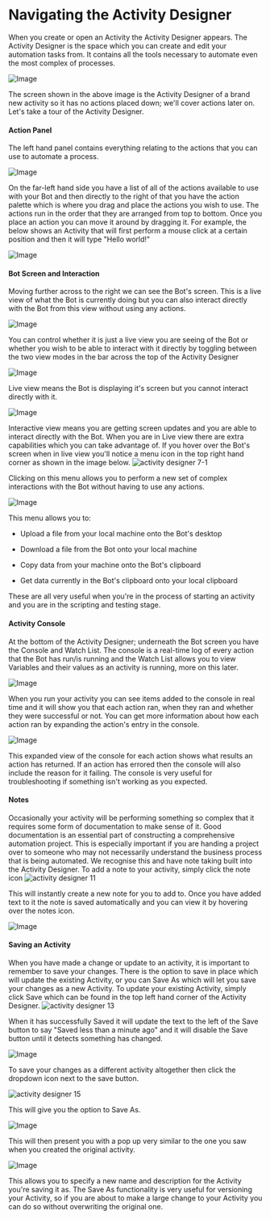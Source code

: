 
# Navigating the Activity Designer



 
When you create or open an Activity the Activity Designer appears. The Activity Designer is the space which you can create and edit your automation tasks from. It contains all the tools necessary to automate even the most complex of processes. 

![Image](https://lh6.googleusercontent.com/8aJ1lPgtLl8M2602EAhlWMz4r6wDEhT66SZxPI4tmZyvude_XP54juZycywc-A386aU_hLV_yfRhT9nWpEkcFli-JwHNo8tM-CwiYL6lDQZLL2A4mcQu_sTIxOZD-hkd_ERKs25o) 

The screen shown in the above image is the Activity Designer of a brand new activity so it has no actions placed down; we'll cover actions later on.
Let's take a tour of the Activity Designer.

#### Action Panel

The left hand panel contains everything relating to the actions that you can use to automate a process.

![Image](https://lh6.googleusercontent.com/qCWG5aE-PX1DT3ofwRxrK_tQh9b-FIkepz18rjf05mtWjuQ5nPhOzJgwG6oe6e_FjRd_32KAjO2ctSeFqg202UJqLKlo2jVcXkLZWJaBcd5EMzcOQnJrcqexbwkxsT3tLXlAHwMi) 

On the far-left hand side you have a list of all of the actions available to use with your Bot and then directly to the right of that you have the action palette which is where you drag and place the actions you wish to use.
The actions run in the order that they are arranged from top to bottom. Once you place an action you can move it around by dragging it.
For example, the below shows an Activity that will first perform a mouse click at a certain position and then it will type "Hello world!"

![Image](https://lh5.googleusercontent.com/NVhvZFBE95RTncz9YDDugwng_U_-W6EUGHWHISrTLwZ04ExomiC0El584mszjRyrnGa2Dlw7HrzQGK9uNqlA4YuwtaLYqP8Fc9CFUijO22PcMMTniXb0S4-9v34QSYjsHFl4ZGy-) 


#### Bot Screen and Interaction

Moving further across to the right we can see the Bot's screen. This is a live view of what the Bot is currently doing but you can also interact directly with the Bot from this view without using any actions.

![Image](https://lh6.googleusercontent.com/AAO1BJrk8gf3p8tQpODfDO-G9a-fTxDn6bxceKMRHaIqygTVfAcDuMrNC8-emeLO8xckJvfRJWAq4plH2JxHXieP_fLdc0_dSqYtMSRnTp8jmf6o-vy3IRTNwH9UZm_wuOkRPaWA) 

You can control whether it is just a live view you are seeing of the Bot or whether you wish to be able to interact with it directly by toggling between the two view modes in the bar across the top of the Activity Designer

![Image](https://lh3.googleusercontent.com/wjH3RH8WkwCk3BoQLsT35AqdR9HOfeviearqho60Dmy_iMs2idpQcsSh8Hrl4XCUUglIW4IybTKH1UnNV1G4HM_A3HLYpnTv-3P9A_FnO5B8oN_-bEhc5TL3fLE6fbWjZidECMMa) 

Live view means the Bot is displaying it's screen but you cannot interact directly with it.
 
![Image](https://lh5.googleusercontent.com/MjsoIUtJnRy999M4KMWZbuSvfURW-0KfXKOA1hG9tXAMHo3kligLGr9Ba8t2qRNE2uDAxiM9RgEjEFqfq5p_Y299TdS4S0Ru4Hn1URWS-oTOczp7v8k3d3GGltyZby1vFAQs5Ib1) 

Interactive view means you are getting screen updates and you are able to interact directly with the Bot.
When you are in Live view there are extra capabilities which you can take advantage of.
If you hover over the Bot's screen when in live view you'll notice a menu icon in the top right hand corner as shown in the image below.
![activity designer 7-1](https://docs.toca.io/hs-fs/hubfs/activity%20designer%207-1.png?width=512&name=activity%20designer%207-1.png) 

Clicking on this menu allows you to perform a new set of complex interactions with the Bot without having to use any actions.

![Image](https://lh6.googleusercontent.com/8i7h2bfXH9T14MfrM4nef5h-JTp0BSG7h1RNeXImr3iy9zlzKdAhPLbsQoLfFOkfHUMD2RJ6aF-Ys0-XJnM5C9X6iPSznxbH3T_UmPTcvHvIdpJF6rWCI2kLXjg7wMZuwPXxqXs_) 

This menu allows you to:


- Upload a file from your local machine onto the Bot's desktop


- Download a file from the Bot onto your local machine


- Copy data from your machine onto the Bot's clipboard


- Get data currently in the Bot's clipboard onto your local clipboard

These are all very useful when you're in the process of starting an activity and you are in the scripting and testing stage.

#### Activity Console

At the bottom of the Activity Designer; underneath the Bot screen you have the Console and Watch List. The console is a real-time log of every action that the Bot has run/is running and the Watch List allows you to view Variables and their values as an activity is running, more on this later.

![Image](https://lh4.googleusercontent.com/GAgr2ELBpz3sXs53PEKRQT-qZBFaJfeLCyI26EsT9rMpaC8mnbJ38rIjBsOrI4mq1Ar5iROxGv8-Zj_WqGfvj6YInTTX5pmNZ1Uj9Ge8ujIFPq7LSfyKt6WSMoeniiSef_3bEINf) 

When you run your activity you can see items added to the console in real time and it will show you that each action ran, when they ran and whether they were successful or not.
You can get more information about how each action ran by expanding the action's entry in the console.

![Image](https://lh3.googleusercontent.com/afa4z1ty6L-UiU9jCFKBxxATW9KEeNKU6Rt0yGQ8ddNJJBLyestIS6HhKPAr1ESgCUHARAp6RyhJL456oUoFOJaKY1c_Oqma3mEGWd0shft5EmbkGcM_6CXr2RulqapPKxLyEhJl) 

This expanded view of the console for each action shows what results an action has returned. If an action has errored then the console will also include the reason for it failing.
The console is very useful for troubleshooting if something isn't working as you expected.

#### Notes

Occasionally your activity will be performing something so complex that it requires some form of documentation to make sense of it. Good documentation is an essential part of constructing a comprehensive automation project. This is especially important if you are handing a project over to someone who may not necessarily understand the business process that is being automated.
We recognise this and have note taking built into the Activity Designer. To add a note to your activity, simply click the note icon
![activity designer 11](https://docs.toca.io/hs-fs/hubfs/activity%20designer%2011.png?width=602&name=activity%20designer%2011.png) 

This will instantly create a new note for you to add to. Once you have added text to it the note is saved automatically and you can view it by hovering over the notes icon.

![Image](https://lh4.googleusercontent.com/5qxua3Q92TMhHbO8yIWRRm0AZZG_nwFwKgr7PKCiXduvd3va_Wlrv7Qw8CVNKNpbekcb_nE_Br2XkaVV017rQTHlSoOGrWlY9GMjAR67-_uXELeujYnbdqfGHYIF4eBWesR0vJDW) 


#### Saving an Activity

When you have made a change or update to an activity, it is important to remember to save your changes. There is the option to save in place which will update the existing Activity, or you can Save As which will let you save your changes as a new Activity.
To update your existing Activity, simply click Save which can be found in the top left hand corner of the Activity Designer.
![activity designer 13](https://docs.toca.io/hs-fs/hubfs/activity%20designer%2013.png?width=602&name=activity%20designer%2013.png) 

When it has successfully Saved it will update the text to the left of the Save button to say "Saved less than a minute ago" and it will disable the Save button until it detects something has changed.

![Image](https://lh3.googleusercontent.com/u-_SgXpQwu3Lk-17l36J0g5LlozI5DDmeripCuk8V7Y7xlBehbzk2bfqLU1H-fP4AhIqB9Kuemucwv7Xd1dUl41LYMXwnnV9znHwSDCt9M0XQvBEOuhqlVYrmD6vKExYKf84cunI) 

To save your changes as a different activity altogether then click the dropdown icon next to the save button.

![activity designer 15](https://docs.toca.io/hs-fs/hubfs/activity%20designer%2015.png?width=602&name=activity%20designer%2015.png) 

This will give you the option to Save As.

![Image](https://lh5.googleusercontent.com/CJq0KCf5I7TS-sIWhTd9QW2nHSkY1ouapmYmQhloAO4HVozbbamQLuiFWG6e2eZZ4hWmmiXSL0rXauWnypfn0xGE24_jv-byI2Lz5IhTNpoH9GnXuMtH21Mtru9i240TMQFpnzin) 

This will then present you with a pop up very similar to the one you saw when you created the original activity.

![Image](https://lh3.googleusercontent.com/1Tf9k4mf5MTsibBkN8PWmBpcaJW74kZ46WFMudW5mv7Qgp623dR9Cg7oEq46eVZ0S_XyCdIo-4Saw9WviYCGGXW59tApNLZtalgyhyrU69HIUM2kFp5nZ_o5EkrG2kn_3CkBtn6R) 

This allows you to specify a new name and description for the Activity you're saving it as.
The Save As functionality is very useful for versioning your Activity, so if you are about to make a large change to your Activity you can do so without overwriting the original one.
 
